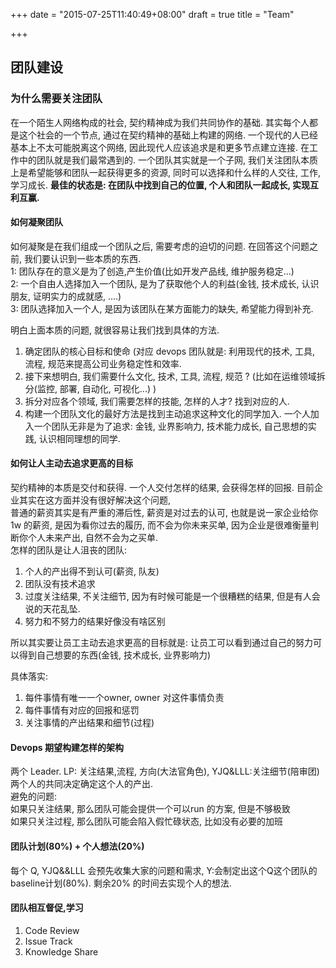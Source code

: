 +++
date = "2015-07-25T11:40:49+08:00"
draft = true
title = "Team"

+++

## 团队建设 
### 为什么需要关注团队   
在一个陌生人网络构成的社会,  契约精神成为我们共同协作的基础. 其实每个人都是这个社会的一个节点, 通过在契约精神的基础上构建的网络. 一个现代的人已经基本上不太可能脱离这个网络, 因此现代人应该追求是和更多节点建立连接.  在工作中的团队就是我们最常遇到的. 一个团队其实就是一个子网, 我们关注团队本质上是希望能够和团队一起获得更多的资源,  同时可以选择和什么样的人交往, 工作, 学习成长. **最佳的状态是: 在团队中找到自己的位置, 个人和团队一起成长, 实现互利互赢.**
#### 如何凝聚团队  
如何凝聚是在我们组成一个团队之后, 需要考虑的迫切的问题. 在回答这个问题之前, 我们要认识到一些本质的东西.   
1: 团队存在的意义是为了创造,产生价值(比如开发产品线, 维护服务稳定...)  
2: 一个自由人选择加入一个团队, 是为了获取他个人的利益(金钱, 技术成长, 认识朋友, 证明实力的成就感, ....)  
3: 团队选择加入一个人, 是因为该团队在某方面能力的缺失, 希望能力得到补充.     

明白上面本质的问题, 就很容易让我们找到具体的方法.   
1. 确定团队的核心目标和使命 (对应 devops 团队就是: 利用现代的技术, 工具, 流程, 规范来提高公司业务稳定性和效率.   
2. 接下来想明白, 我们需要什么文化, 技术, 工具, 流程, 规范 ?  (比如在运维领域拆分(监控, 部署, 自动化, 可视化...)  )
3. 拆分对应各个领域, 我们需要怎样的技能, 怎样的人才?  找到对应的人.   
4. 构建一个团队文化的最好方法是找到主动追求这种文化的同学加入.  一个人加入一个团队无非是为了追求: 金钱, 业界影响力,  技术能力成长, 自己思想的实践, 认识相同理想的同学.   

#### 如何让人主动去追求更高的目标   
契约精神的本质是交付和获得. 一个人交付怎样的结果, 会获得怎样的回报.  目前企业其实在这方面并没有很好解决这个问题,  
普通的薪资其实是有严重的滞后性,  薪资是对过去的认可,  也就是说一家企业给你1w 的薪资, 是因为看你过去的履历, 而不会为你未来买单,  因为企业是很难衡量判断你个人未来产出, 自然不会为之买单.     
怎样的团队是让人沮丧的团队:   
1. 个人的产出得不到认可(薪资, 队友)    
2. 团队没有技术追求    
3. 过度关注结果, 不关注细节, 因为有时候可能是一个很糟糕的结果, 但是有人会说的天花乱坠.     
4. 努力和不努力的结果好像没有啥区别   

所以其实要让员工主动去追求更高的目标就是: 让员工可以看到通过自己的努力可以得到自己想要的东西(金钱, 技术成长, 业界影响力)  

具体落实:   
1. 每件事情有唯一一个owner, owner 对这件事情负责
2. 每件事情有对应的回报和惩罚
3. 关注事情的产出结果和细节(过程)

#### Devops 期望构建怎样的架构
两个 Leader.  LP: 关注结果,流程, 方向(大法官角色), YJQ&LLL:关注细节(陪审团)   两个人的共同决定确定这个人的产出.    
避免的问题:  
如果只关注结果, 那么团队可能会提供一个可以run 的方案, 但是不够极致   
如果只关注过程, 那么团队可能会陷入假忙碌状态, 比如没有必要的加班   

#### 团队计划(80%) + 个人想法(20%)  
每个 Q,  YJQ&&LLL  会预先收集大家的问题和需求,    Y:会制定出这个Q这个团队的 baseline计划(80%).  剩余20% 的时间去实现个人的想法.    

#### 团队相互督促,学习 
1. Code Review   
2. Issue Track  
3. Knowledge Share  




 



